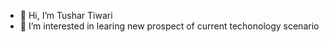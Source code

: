 - 👋 Hi, I’m Tushar Tiwari
- 👀 I’m interested in learing new prospect of current techonology scenario 

<!---
brassgolem-25/brassgolem-25 is a ✨ special ✨ repository because its `README.md` (this file) appears on your GitHub profile.
You can click the Preview link to take a look at your changes.
--->
